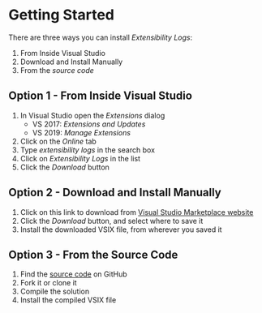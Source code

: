 # Getting Started

There are three ways you can install *Extensibility Logs*:

1. From Inside Visual Studio
2. Download and Install Manually
3. From the *source code*

## Option 1 - From Inside Visual Studio

1. In Visual Studio open the *Extensions* dialog
   - VS 2017: *Extensions and Updates*
   - VS 2019: *Manage Extensions* 
2. Click on the *Online* tab
3. Type *extensibility logs* in the search box
4. Click on *Extensibility Logs* in the list
5. Click the *Download* button

## Option 2 - Download and Install Manually

1. Click on this link to download from [Visual Studio Marketplace website][marketplace-url]
2. Click the *Download* button, and select where to save it
3. Install the downloaded VSIX file, from wherever you saved it

[marketplace-url]: https://marketplace.visualstudio.com/items?itemName=YannDuran.ExtensibilityLogs

## Option 3 - From the Source Code

1. Find the [source code][source-code-url] on GitHub
2. Fork it or clone it
3. Compile the solution
4. Install the compiled VSIX file

[source-code-url]: https://github.com/luminous-software/extensibility-logs
